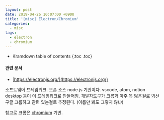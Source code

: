 ```yaml
---
layout: post
date: 2019-04-26 10:07:00 +0900
title: '[misc] Electron/Chromium'
categories:
  - misc
tags:
  - electron
  - chromium
---
```


* Kramdown table of contents
{:toc .toc}

#### 관련 문서

- [https://electronjs.org/](https://electronjs.org/)

소프트웨어 프레임워크. 오픈 소스 node.js 기반이다. vscode, atom, notion desktop 등이 이 프레임워크로 만들어짐. 개발자도구가 크롬과 아주 똑 닮은걸로 봐선 구글 크롬하고 관련 있는걸로 추정된다. (이름만 봐도 그렇지 않냐)

참고로 크롬은 [chromium](https://www.chromium.org/) 기반.
